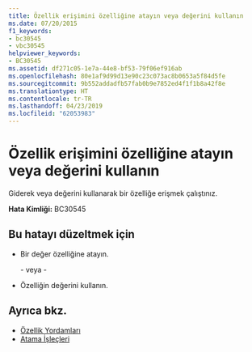 ```yaml
---
title: Özellik erişimini özelliğine atayın veya değerini kullanın
ms.date: 07/20/2015
f1_keywords:
- bc30545
- vbc30545
helpviewer_keywords:
- BC30545
ms.assetid: df271c05-1e7a-44e8-bf53-79f06ef916ab
ms.openlocfilehash: 80e1af9d99d13e90c23c073ac8b0653a5f84d5fe
ms.sourcegitcommit: 9b552addadfb57fab0b9e7852ed4f1f1b8a42f8e
ms.translationtype: HT
ms.contentlocale: tr-TR
ms.lasthandoff: 04/23/2019
ms.locfileid: "62053983"
---
```

# <a name="property-access-must-assign-to-the-property-or-use-its-value"></a>Özellik erişimini özelliğine atayın veya değerini kullanın
Giderek veya değerini kullanarak bir özelliğe erişmek çalıştınız.
  
 **Hata Kimliği:** BC30545  
  
## <a name="to-correct-this-error"></a>Bu hatayı düzeltmek için  
  
- Bir değer özelliğine atayın.  
  
     \- veya -  
  
- Özelliğin değerini kullanın.  
  
## <a name="see-also"></a>Ayrıca bkz.

- [Özellik Yordamları](../../visual-basic/programming-guide/language-features/procedures/property-procedures.md)
- [Atama İşleçleri](../../visual-basic/language-reference/operators/assignment-operators.md)
